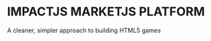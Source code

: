 IMPACTJS MARKETJS PLATFORM
==========================
A cleaner, simpler approach to building HTML5 games
